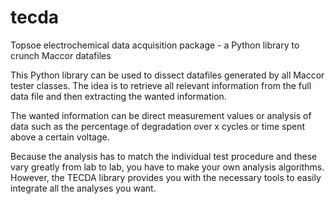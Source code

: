 # tecda
Topsoe electrochemical data acquisition package - a Python library to crunch Maccor datafiles

This Python library can be used to dissect datafiles generated by all Maccor tester classes. The idea is to retrieve all relevant information from the full data file and then extracting the wanted information.

The wanted information can be direct measurement values or analysis of data such as the percentage of degradation over x cycles or time spent above a certain voltage.

Because the analysis has to match the individual test procedure and these vary greatly from lab to lab, you have to make your own analysis algorithms. However, the TECDA library provides you with the necessary tools to easily integrate all the analyses you want.

